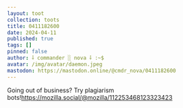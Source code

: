```yaml
---
layout: toot
collection: toots
title: 0411182600
date: 2024-04-11
published: true
tags: []
pinned: false
author: ⸸ commander ░ nova ⸸ :~$
avatar: /img/avatar/daemon.jpeg
mastodon: https://mastodon.online/@cmdr_nova/0411182600
---
```


Going out of business? Try plagiarism bots!https://mozilla.social/@mozilla/112253468123323423
